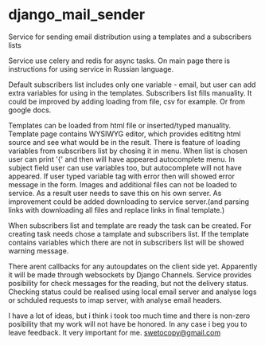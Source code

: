 # django_mail_sender
Service for sending email distribution using a templates and a subscribers lists

Service use celery and redis for async tasks. On main page there is instructions for using service in Russian language.

Default subscribers list includes only one variable - email, but user can add extra variables for using in the templates.
Subscribers list fills manuality. It could be improved by adding loading from file, csv for example. Or from google docs.

Templates can be loaded from html file or inserted/typed manuality. 
Template page contains WYSIWYG editor, which provides edititng html source and see what would be in the result.
There is feature of loading variables from subscribers list by chosing it in menu. 
When list is chosen user can print '{' and then will have appeared autocomplete menu. 
In subject field user can use variables too, but autocomplete will not have appeared.
If user typed variable tag with error then will showed error message in the form.
Images and additional files can not be loaded to service. As a result user needs to save this on his own server.
As improvement could be added downloading to service server.(and parsing links with downloading all files and replace links in final template.)

When subscribers list and template are ready the task can be created. For creating task needs chose a tamplate and subscribers list.
If the template contains variables which there are not in subscribers list will be showed warning message. 

There arent callbacks for any autoupdates on the client side yet. Apparently it will be made through websockets by Django Channels.
Service provides posibility for check messages for the reading, but not the delivery status. 
Checking status could be realised using local email server and analyse logs or schduled requests to imap server, with analyse email headers.

I have a lot of ideas, but i think i took too much time and there is non-zero posibility that my work will not have be honored. 
In any case i beg you to leave feedback. It very important for me. swetocopy@gmail.com
